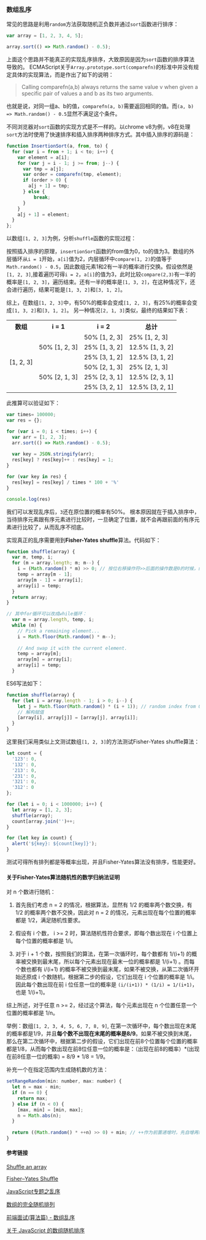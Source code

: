 ### 数组乱序

常见的思路是利用`random`方法获取随机正负数并通过`sort`函数进行排序：
```javascript
var array = [1, 2, 3, 4, 5];

array.sort(() => Math.random() - 0.5);
```
上面这个思路并不能真正的实现乱序排序，大致原因是因为`sort`函数的排序算法导致的。
ECMAScript关于`Array.prototype.sort(comparefn)`的标准中并没有规定具体的实现算法，而是作出了如下的说明：
> Calling comparefn(a,b) always returns the same value v when given a specific pair of values a and b as its two arguments.

也就是说，对同一组a、b的值，`comparefn(a, b)`需要返回相同的值。而`(a, b) => Math.random() - 0.5`显然不满足这个条件。

不同浏览器对`sort`函数的实现方式是不一样的。以chrome v8为例，v8在处理`sort`方法时使用了快速排序和插入排序两种排序方式。其中插入排序的源码是：
```javascript
function InsertionSort(a, from, to) {
  for (var i = from + 1; i < to; i++) {
    var element = a[i];
    for (var j = i - 1; j >= from; j--) {
      var tmp = a[j];
      var order = comparefn(tmp, element);
      if (order > 0) {
        a[j + 1] = tmp;
      } else {
          break;
      }
    }
    a[j + 1] = element;
  }
};
```
以数组`[1, 2, 3]`为例，分析`shuffle`函数的实现过程：

按照插入排序的原理，`insertionSort`函数的from值为0，to的值为3。数组的外层循环从`i = 1`开始，`a[i]`值为2，内层循环中`compare(1, 2)`的值等于`Math.random() - 0.5`，因此数组元素1和2有一半的概率进行交换。假设依然是`[1, 2, 3]`,接着遍历可得`i = 2`，`a[i]`的值为3，此时比较`compare(2,3)`有一半的概率是`[1, 2, 3]`，遍历结束。还有一半的概率是`[1, 3, 2]`，在这种情况下，还会进行遍历，结果可能是`[1, 3, 2]`和`[3, 1, 2]`。

综上，在数组`[1, 2, 3]`中，有50%的概率会变成`[1, 2, 3]`，有25%的概率会变成`[1, 3, 2]`和`[3, 1, 2]`。
另一种情况`[2, 1, 3]`类似，最终的结果如下表：

<table role="table">  
    <tbody><tr>
        <th>数组</th>
        <th>i = 1</th>
        <th>i = 2</th>
        <th>总计</th>
    </tr>  
    <tr>  
        <td rowspan="6">[1, 2, 3]</td>
        <td rowspan="3">50% [1, 2, 3]</td>
         <td>50% [1, 2, 3]</td>
         <td>25% [1, 2, 3]</td>
    </tr>
    <tr>  
        <td>25% [1, 3, 2]</td>
        <td>12.5% [1, 3, 2]</td>
    </tr>
    <tr>  
        <td>25% [3, 1, 2]</td>
        <td>12.5% [3, 1, 2]</td>
    </tr>  
    <tr>  
        <td rowspan="3">50% [2, 1, 3]</td>
        <td>50% [2, 1, 3]</td>
         <td>25% [2, 1, 3]</td>
    </tr>
    <tr>  
        <td>25% [2, 3, 1]</td>
        <td>12.5% [2, 3, 1]</td>
    </tr>
    <tr>  
        <td>25% [3, 2, 1]</td>
        <td>12.5% [3, 2, 1]</td>
    </tr>
</tbody></table>

此推算可以验证如下：
```javascript
var times= 100000;
var res = {};

for (var i = 0; i < times; i++) {
  var arr = [1, 2, 3];
  arr.sort(() => Math.random() - 0.5);
  
  var key = JSON.stringify(arr);
  res[key] ? res[key]++ : res[key] = 1;
}

for (var key in res) {
  res[key] = res[key] / times * 100 + '%'
}

console.log(res)
```
我们可以发现乱序后，`3`还在原位置的概率有50%。
根本原因就在于插入排序中，当待排序元素跟有序元素进行比较时，一旦确定了位置，就不会再跟前面的有序元素进行比较了，从而乱序不彻底。

实现真正的乱序需要用到**Fisher-Yates shuffle**算法。代码如下：
```javascript
function shuffle(array) {
  var m, temp, i;
  for (m = array.length; m; m--) {
    i = (Math.random() * m) >> 0; // 按位右移操作符>>后面的操作数是0的时候，结果和Math.floor()一样，向下取整，但速度更快。
    temp = array[m - 1];
    array[m - 1] = array[i];
    array[i] = temp;
  }
  return array;
}

// 其中for循环可以改成while循环：
  var m = array.length, temp, i;
  while (m) {
    // Pick a remaining element...
    i = Math.floor(Math.random() * m--);
    
    // And swap it with the current element.
    temp = array[m];
    array[m] = array[i];
    array[i] = temp;
  }
```
ES6写法如下：
```javascript
function shuffle(array) {
  for (let i = array.length - 1; i > 0; i--) {
    let j = Math.floor(Math.random() * (i + 1)); // random index from 0 to i
    // 解构赋值
    [array[i], array[j]] = [array[j], array[i]];
  }
}
```

这里我们采用类似上文测试数组`[1, 2, 3]`的方法测试Fisher-Yates shuffle算法：
```javascript
let count = {
  '123': 0,
  '132': 0,
  '213': 0,
  '231': 0,
  '321': 0,
  '312': 0
};

for (let i = 0; i < 1000000; i++) {
  let array = [1, 2, 3];
  shuffle(array);
  count[array.join('')++;
}

for (let key in count) {
  alert('${key}: ${count[key]}');
}
```
测试可得所有排列都是等概率出现，并且Fisher-Yates算法没有排序，性能更好。

#### 关于Fisher-Yates算法随机性的数学归纳法证明

对 n 个数进行随机：

1. 首先我们考虑 n = 2 的情况，根据算法，显然有 1/2 的概率两个数交换，有 1/2 的概率两个数不交换，因此对 n = 2 的情况，元素出现在每个位置的概率都是 1/2，满足随机性要求。

2. 假设有 i 个数， i >= 2 时，算法随机性符合要求，即每个数出现在 i 个位置上每个位置的概率都是 1/i。

3. 对于 i + 1 个数，按照我们的算法，在第一次循环时，每个数都有 1/(i+1) 的概率被交换到最末尾，所以每个元素出现在最末一位的概率都是 1/(i+1) 。而每个数也都有 i/(i+1) 的概率不被交换到最末尾，如果不被交换，从第二次循环开始还原成 i 个数随机，根据第二步的假设，它们出现在 i 个位置的概率是 1/i。因此每个数出现在前 i 位任意一位的概率是 `(i/(i+1)) * (1/i) = 1/(i+1)`，也是 1/(i+1)。

综上所述，对于任意 n >= 2，经过这个算法，每个元素出现在 n 个位置任意一个位置的概率都是 1/n。

举例：数组`[1, 2, 3, 4, 5, 6, 7, 8, 9]`, 在第一次循环中，每个数出现在末尾的概率都是1/9，并且**每个数不出现在末尾的概率是8/9**。如果不被交换到末尾，那么在第二次循环中，根据第二步的假设，它们出现在前8个位置每个位置的概率都是1/8，从而每个数出现在前8位任意一位的概率是：（出现在前8的概率）*(出现在前8任意一位的概率) = 8/9 * 1/8 = 1/9。

补充一个在指定范围内生成随机数的方法：
```javascript
setRangeRandom(min: number, max: number) {
  let n = max - min;
  if (n == 0) {
    return max;
  } else if (n < 0) {
    [max, min] = [min, max];
    n = Math.abs(n);
  }
  
  return ((Math.random() * ++n) >> 0) + min; // ++作为前置递增时，先自增再赋值，且运算符优先级小于后置递增。
}
```

#### 参考链接

[Shuffle an array](https://javascript.info/task/shuffle)

[Fisher–Yates Shuffle](https://bost.ocks.org/mike/shuffle/)

[JavaScript专题之乱序](https://github.com/mqyqingfeng/Blog/issues/51)

[数组的完全随机排列](https://h5jun.com/post/array-shuffle.html)

[前端面试(算法篇) - 数组乱序](https://www.cnblogs.com/wisewrong/p/10517532.html)

[关于 JavaScript 的数组随机排序](https://mp.weixin.qq.com/s/0j7iMJwaXYt3BD036M8s-w)
